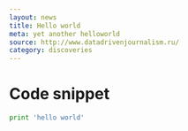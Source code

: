 ```yaml
---
layout: news
title: Hello world
meta: yet another helloworld
source: http://www.datadrivenjournalism.ru/
category: discoveries
---
```


# Code snippet

```python
print 'hello world'
```